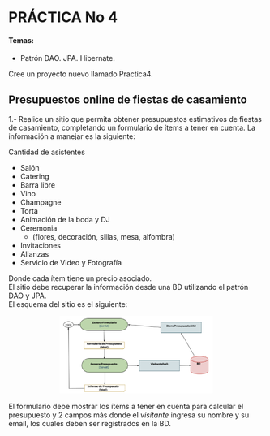 # PRÁCTICA No 4

#### Temas:
- Patrón DAO. JPA. Hibernate.

Cree un proyecto nuevo llamado Practica4. 

## Presupuestos online de fiestas de casamiento

1.- Realice un sitio que permita obtener presupuestos estimativos de fiestas de casamiento, completando un formulario de ítems a tener en cuenta. La información a manejar es la siguiente:

Cantidad de asistentes
- Salón
- Catering
- Barra libre
- Vino
- Champagne
- Torta
- Animación de la boda y DJ
- Ceremonia
    - (flores, decoración, sillas, mesa, alfombra)
- Invitaciones
- Alianzas
- Servicio de Video y Fotografía

Donde cada ítem tiene un precio asociado. <br>
El sitio debe recuperar la información desde una BD utilizando el patrón DAO y JPA. <br>
El esquema del sitio es el siguiente:

<p align="center">
  <img src="/Practica4/assets/figura1.png" alt="Form de ejemplo" width="60%" height="60%">
</p>

El formulario debe mostrar los ítems a tener en cuenta para calcular el presupuesto y 2 campos más donde el _visitante_ ingresa su nombre y su email, los cuales deben ser registrados en la BD.
